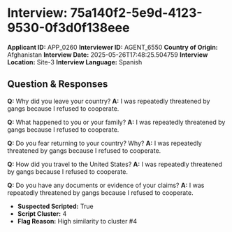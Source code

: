 # Interview: 75a140f2-5e9d-4123-9530-0f3d0f138eee
**Applicant ID:** APP_0260
**Interviewer ID:** AGENT_6550
**Country of Origin:** Afghanistan
**Interview Date:** 2025-05-26T17:48:25.504759
**Interview Location:** Site-3
**Interview Language:** Spanish

## Question & Responses

**Q:** Why did you leave your country?
**A:** I was repeatedly threatened by gangs because I refused to cooperate.

**Q:** What happened to you or your family?
**A:** I was repeatedly threatened by gangs because I refused to cooperate.

**Q:** Do you fear returning to your country? Why?
**A:** I was repeatedly threatened by gangs because I refused to cooperate.

**Q:** How did you travel to the United States?
**A:** I was repeatedly threatened by gangs because I refused to cooperate.

**Q:** Do you have any documents or evidence of your claims?
**A:** I was repeatedly threatened by gangs because I refused to cooperate.

- **Suspected Scripted:** True
- **Script Cluster:** 4
- **Flag Reason:** High similarity to cluster #4